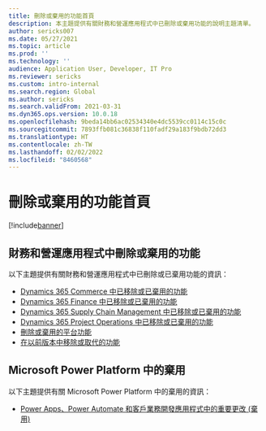 ```yaml
---
title: 刪除或棄用的功能首頁
description: 本主題提供有關財務和營運應用程式中已刪除或棄用功能的說明主題清單。
author: sericks007
ms.date: 05/27/2021
ms.topic: article
ms.prod: ''
ms.technology: ''
audience: Application User, Developer, IT Pro
ms.reviewer: sericks
ms.custom: intro-internal
ms.search.region: Global
ms.author: sericks
ms.search.validFrom: 2021-03-31
ms.dyn365.ops.version: 10.0.18
ms.openlocfilehash: 9beda14bb6ac02534340e4dc5539cc0114c15c0c
ms.sourcegitcommit: 7893ffb081c36838f110fadf29a183f9bdb72dd3
ms.translationtype: HT
ms.contentlocale: zh-TW
ms.lasthandoff: 02/02/2022
ms.locfileid: "8460568"
---
```

# <a name="removed-or-deprecated-features-home-page"></a>刪除或棄用的功能首頁

[!include[banner](../includes/banner.md)]

## <a name="removed-or-deprecated-features-in-finance-and-operations-apps"></a>財務和營運應用程式中刪除或棄用的功能
以下主題提供有關財務和營運應用程式中已刪除或已棄用功能的資訊：

- [Dynamics 365 Commerce 中已移除或已棄用的功能](../../../commerce/get-started/removed-deprecated-features-commerce.md)
- [Dynamics 365 Finance 中已移除或已棄用的功能](../../../finance/get-started/removed-deprecated-features-finance.md)
- [Dynamics 365 Supply Chain Management 中已移除或已棄用的功能](../../../supply-chain/get-started/removed-deprecated-features-scm-updates.md)
- [Dynamics 365 Project Operations 中已移除或已棄用的功能](/dynamics365/project-operations/whats-new/removed-depreciated-features-project)
- [刪除或棄用的平台功能](../../dev-itpro/get-started/removed-deprecated-features-platform-updates.md)
- [在以前版本中移除或取代的功能](../../dev-itpro/migration-upgrade/deprecated-features.md)

## <a name="deprecations-in-the-microsoft-power-platform"></a>Microsoft Power Platform 中的棄用
以下主題提供有關 Microsoft Power Platform 中的棄用的資訊：

- [Power Apps、Power Automate 和客戶業務開發應用程式中的重要更改 (棄用)](/power-platform/important-changes-coming)

